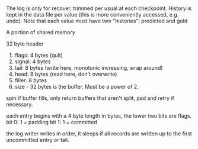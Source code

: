 # 

The log is only for recover, trimmed per usual at each checkpoint. History is kept in the data file per value (this is more conveniently accessed, e.g. undo). Note that each value must have two "histories": predicted and gold

A portion of shared memory

32 byte header
1. flags: 4 bytes (quit)
2. signal: 4 bytes
3. tail: 8 bytes (write here, monotonic increasing, wrap around)
4. head: 8 bytes (read here, don't overwrite)
5. filler: 8 bytes
6. size - 32 bytes is the buffer. Must be a power of 2.

spin if buffer fills, only return buffers that aren't split, pad and retry if necessary.

each entry begins with a 4 byte length in bytes, the lower two bits are flags.
bit 0: 1 = padding
bit 1: 1 = committed


the log writer writes in order, it sleeps if all records are written up to the first uncommitted entry or tail.

